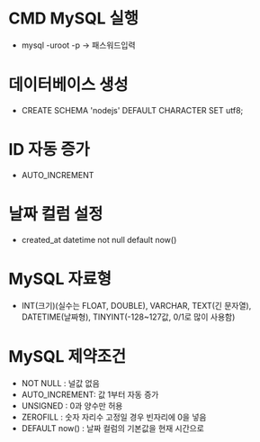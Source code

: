 # CMD MySQL 실행
- mysql -uroot -p -> 패스워드입력

# 데이터베이스 생성
- CREATE SCHEMA 'nodejs' DEFAULT CHARACTER SET utf8;

# ID 자동 증가
- AUTO_INCREMENT

# 날짜 컬럼 설정
- created_at datetime not null default now()

# MySQL 자료형
- INT(크기)(실수는 FLOAT, DOUBLE), VARCHAR, TEXT(긴 문자열), DATETIME(날짜형), TINYINT(-128~127값, 0/1로 많이 사용함)

# MySQL 제약조건
- NOT NULL : 널값 없음 
- AUTO_INCREMENT: 값 1부터 자동 증가
- UNSIGNED : 0과 양수만 허용
- ZEROFILL : 숫자 자리수 고정일 경우 빈자리에 0을 넣음
- DEFAULT now() : 날짜 컬럼의 기본값을 현재 시간으로

